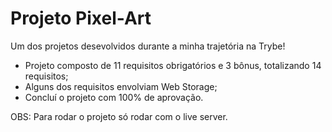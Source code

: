 # Projeto Pixel-Art

Um dos projetos desevolvidos durante a minha trajetória na Trybe!

- Projeto composto de 11 requisitos obrigatórios e 3 bônus, totalizando 14 requisitos;
- Alguns dos requisitos envolviam Web Storage;
- Concluí o projeto com 100% de aprovação.

OBS: Para rodar o projeto só rodar com o live server.
